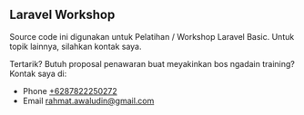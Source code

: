 ## Laravel Workshop

Source code ini digunakan untuk Pelatihan / Workshop Laravel Basic. Untuk topik lainnya, silahkan kontak saya.

Tertarik? Butuh proposal penawaran buat meyakinkan bos ngadain training? Kontak saya di:

* Phone <a href="tel:+6287822250272">+6287822250272</a>
* Email <a href="mailto:rahmat.awaludin@gmail.com">rahmat.awaludin@gmail.com</a>
